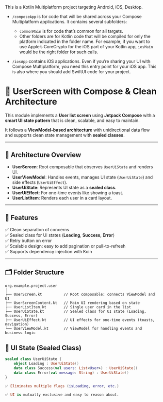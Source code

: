 This is a Kotlin Multiplatform project targeting Android, iOS, Desktop.

* `/composeApp` is for code that will be shared across your Compose Multiplatform applications.
  It contains several subfolders:
  - `commonMain` is for code that’s common for all targets.
  - Other folders are for Kotlin code that will be compiled for only the platform indicated in the folder name.
    For example, if you want to use Apple’s CoreCrypto for the iOS part of your Kotlin app,
    `iosMain` would be the right folder for such calls.

* `/iosApp` contains iOS applications. Even if you’re sharing your UI with Compose Multiplatform, 
  you need this entry point for your iOS app. This is also where you should add SwiftUI code for your project.

# 🧠  UserScreen with Compose & Clean Architecture

This module implements a **User list screen** using **Jetpack Compose** with a **smart UI state pattern** that is clean, scalable, and easy to maintain.  

It follows a **ViewModel-based architecture** with unidirectional data flow and supports clean state management with **sealed classes**.

---

## 📐 Architecture Overview

- **UserScreen**: Root composable that observes `UserUiState` and renders UI.
- **UserViewModel**: Handles events, manages UI state (`UserUiState`) and side effects (`UserUiEffect`).
- **UserUiState**: Represents UI state as a **sealed class**.
- **UserUiEffect**: For one-time events like showing a toast.
- **UserListItem**: Renders each user in a card layout.

---

## 🚀 Features

✅ Clean separation of concerns  
✅ Sealed class for UI states (**Loading**, **Success**, **Error**)  
✅ Retry button on error  
✅ Scalable design: easy to add pagination or pull-to-refresh  
✅ Supports dependency injection with Koin

---

## 🗂 Folder Structure

```text
org.example.project.user
│
├── UserScreen.kt          // Root composable: connects ViewModel and UI
├── UserScreenContent.kt   // Main UI rendering based on state
├── UserListItem.kt        // Single user card in the list
├── UserUiState.kt         // Sealed class for UI state (Loading, Success, Error)
├── UserUiEffect.kt        // UI effects for one-time events (toasts, navigation)
└── UserViewModel.kt       // ViewModel for handling events and business logic
```

## 🧠 UI State (Sealed Class)

```kotlin
sealed class UserUiState {
    object Loading : UserUiState()
    data class Success(val users: List<User>) : UserUiState()
    data class Error(val message: String) : UserUiState()
}

✅ Eliminates multiple flags (isLoading, error, etc.)

✅ UI is mutually exclusive and easy to reason about.

```

